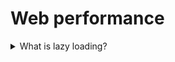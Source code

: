 # Web performance

<details>
  <summary>What is lazy loading?</summary>

Lazy loading is a technique that defers loading of non-critical resources at page load time. Instead, these non-critical resources are loaded at the moment of need.

[More >>](https://web.dev/articles/lazy-loading#what)

</details>
